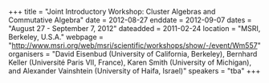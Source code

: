 +++
title = "Joint Introductory Workshop: Cluster Algebras and Commutative Algebra"
date = 2012-08-27
enddate = 2012-09-07
dates = "August 27 - September 7, 2012"
dateadded = 2011-02-24
location = "MSRI, Berkeley, U.S.A."
webpage = "http://www.msri.org/web/msri/scientific/workshops/show/-/event/Wm557"
organisers = "David Eisenbud (University of California, Berkeley), Bernhard Keller (Université Paris VII, France), Karen Smith (University of Michigan), and Alexander Vainshtein (University of Haifa, Israel)"
speakers = "tba"
+++
